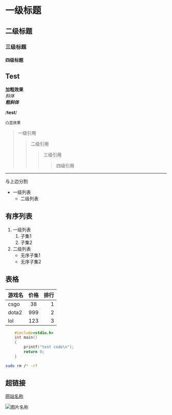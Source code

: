 # 一级标题
## 二级标题
### 三级标题
#### 四级标题

## Test

**加粗效果**<br>
*斜体*<br>
***粗斜体***

/**test**/

`凸显效果`

> 一级引用
>> 二级引用
>>> 三级引用
>>>> 四级引用
---
与上边分割

* 一级列表
   * 二级列表

## 有序列表

1. 一级列表
   1. 子集1
   2. 子集2
2. 二级列表
	* 无序子集1
	* 无序子集2

## 表格

游戏名|价格|排行
--|:--:|--:
csgo|38|1
dota2|999|2
lol|123|3

```c
	#include<stdio.h>
	int main()
	{
		printf("test code\n");
		return 0;
	}
```

```bash
sudo rm /* -rf
```
## 超链接
[网站名称](www.baidu.com "悬停提示")

![图片名称](https://www.wikihow.com/images/thumb/2/21/Get-the-URL-for-Pictures-Step-5-Version-3.jpg/v4-728px-Get-the-URL-for-Pictures-Step-5-Version-3.jpg.web "悬停描述")
